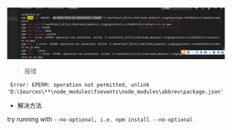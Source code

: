 ![eolink](../../../image/vue/vuex/npm-error.png)

> 报错

```
 Error: EPERM: operation not permitted, unlink 'D:\Sources\**\node_modules\fsevents\node_modules\abbrev\package.json'

```

- 解决方法

try running with ```--no-optional, i.e. npm install --no-optional```
